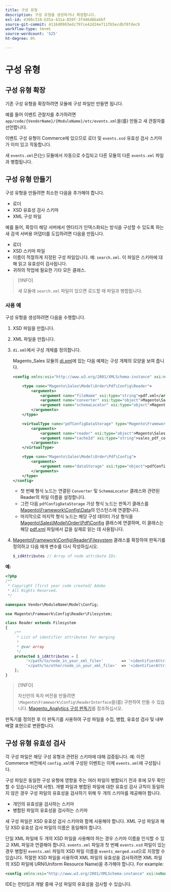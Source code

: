 ```yaml
---
title: 구성 유형
description: 구성 유형을 생성하거나 확장합니다.
exl-id: 4390c310-b35a-431a-859f-3fd46d8ba6bf
source-git-commit: 4116d0983edc797ce42d24e711fb5ecdbf8fdec9
workflow-type: tm+mt
source-wordcount: '525'
ht-degree: 0%

---
```


# 구성 유형

## 구성 유형 확장

기존 구성 유형을 확장하려면 모듈에 구성 파일만 만들면 됩니다.

예를 들어 이벤트 관찰자를 추가하려면 `app/code/{VendorName}/{ModuleName}/etc/events.xml`을(를) 만들고 새 관찰자를 선언합니다.

이벤트 구성 유형이 Commerce에 있으므로 로더 및 `events.xsd` 유효성 검사 스키마가 이미 있고 작동합니다.

새 `events.xml`은(는) 모듈에서 자동으로 수집되고 다른 모듈의 다른 `events.xml` 파일과 병합됩니다.

## 구성 유형 만들기

구성 유형을 만들려면 최소한 다음을 추가해야 합니다.

- 로더
- XSD 유효성 검사 스키마
- XML 구성 파일

예를 들어, 확장이 해당 서버에서 엔티티가 인덱스화되는 방식을 구성할 수 있도록 하는 새 검색 서버용 어댑터를 도입하려면 다음을 만듭니다.

- 로더
- XSD 스키마 파일
- 이름이 적절하게 지정된 구성 파일입니다. 예: `search.xml`. 이 파일은 스키마에 대해 읽고 유효성이 검사됩니다.
- 귀하의 작업에 필요한 기타 모든 클래스.

>[!INFO]
>
>새 모듈에 `search.xml` 파일이 있으면 로드할 때 파일과 병합됩니다.

### 사용 예

구성 유형을 생성하려면 다음을 수행합니다.

1. XSD 파일을 만듭니다.
1. XML 파일을 만듭니다.
1. `di.xml`에서 구성 개체를 정의합니다.

   Magento_Sales 모듈의 [di.xml](https://github.com/magento/magento2/blob/2.4/app/code/Magento/Sales/etc/di.xml)에 있는 다음 예제는 구성 개체의 모양을 보여 줍니다.

   ```xml
   <config xmlns:xsi="http://www.w3.org/2001/XMLSchema-instance" xsi:noNamespaceSchemaLocation="urn:magento:framework:ObjectManager/etc/config.xsd">
   
       <type name="Magento\Sales\Model\Order\Pdf\Config\Reader">
           <arguments>
               <argument name="fileName" xsi:type="string">pdf.xml</argument>
               <argument name="converter" xsi:type="object">Magento\Sales\Model\Order\Pdf\Config\Converter</argument>
               <argument name="schemaLocator" xsi:type="object">Magento\Sales\Model\Order\Pdf\Config\SchemaLocator</argument>
           </arguments>
       </type>
   
       <virtualType name="pdfConfigDataStorage" type="Magento\Framework\Config\Data">
           <arguments>
               <argument name="reader" xsi:type="object">Magento\Sales\Model\Order\Pdf\Config\Reader</argument>
               <argument name="cacheId" xsi:type="string">sales_pdf_config</argument>
           </arguments>
       </virtualType>
   
       <type name="Magento\Sales\Model\Order\Pdf\Config">
           <arguments>
               <argument name="dataStorage" xsi:type="object">pdfConfigDataStorage</argument>
           </arguments>
       </type>
   </config>
   ```

   - 첫 번째 형식 노드는 연결된 `Converter` 및 `SchemaLocator` 클래스와 관련된 Reader의 파일 이름을 설정합니다.
   - 그런 다음 `pdfConfigDataStorage` 가상 형식 노드는 판독기 클래스를 [Magento\Framework\Config\Data](https://github.com/magento/magento2/blob/2.4/lib/internal/Magento/Framework/Config/Data.php)의 인스턴스에 연결합니다.
   - 마지막으로 마지막 형식 노드는 해당 구성 데이터 가상 형식을 [Magento\Sales\Model\Order\Pdf\Config](https://github.com/magento/magento2/blob/2.4/app/code/Magento/Sales/Model/Order/Pdf/Config.php) 클래스에 연결하며, 이 클래스는 해당 [pdf.xml](https://github.com/magento/magento2/blob/2.4/app/code/Magento/Sales/etc/pdf.xml) 파일에서 값을 실제로 읽는 데 사용됩니다.

1. [Magento\Framework\Config\Reader\Filesystem](https://github.com/magento/magento2/blob/2.4/lib/internal/Magento/Framework/Config/Reader/Filesystem.php) 클래스를 확장하여 판독기를 정의하고 다음 매개 변수를 다시 작성하십시오.

   ```php
   $_idAttributes // Array of node attribute IDs.
   ```

**예:**

```php
<?php
/**
 * Copyright [first year code created] Adobe
 * All Rights Reserved.
 */

namespace Vendor\ModuleName\Model\Config;

use Magento\Framework\Config\Reader\Filesystem;

class Reader extends Filesystem
{
    /**
     * List of identifier attributes for merging
     *
     * @var array
     */
    protected $_idAttributes = [
         '</path/to/node_in_your_xml_file>'        => '<identifierAttributeName>',
         '</path/to/other/node_in_your_xml_file>'  => '<identifierAttributeName>',
    ];
}
```

>[!INFO]
>
>자신만의 독자 버전을 만들려면 `\Magento\Framework\Config\ReaderInterface`을(를) 구현하여 만들 수 있습니다. [Magento_Analytics 구성 판독기](https://github.com/magento/magento2/blob/2.4/app/code/Magento/Analytics/ReportXml/Config/Reader.php)를 참조하십시오.

판독기를 정의한 후 이 판독기를 사용하여 구성 파일을 수집, 병합, 유효성 검사 및 내부 배열 표현으로 변환합니다.

## 구성 유형 유효성 검사

각 구성 파일은 해당 구성 유형과 관련된 스키마에 대해 검증됩니다. 예: 이전 Commerce 버전에서 `config.xml`에 구성된 이벤트는 이제 `events.xml`에 구성됩니다.

구성 파일은 동일한 구성 유형에 영향을 주는 여러 파일이 병합되기 전과 후에 모두 확인할 수 있습니다(선택 사항). 개별 파일과 병합된 파일에 대한 유효성 검사 규칙이 동일하지 않은 경우 구성 파일의 유효성을 검사하기 위해 두 개의 스키마를 제공해야 합니다.

- 개인의 유효성을 검사하는 스키마
- 병합된 파일의 유효성을 검사하는 스키마

새 구성 파일은 XSD 유효성 검사 스키마와 함께 사용해야 합니다. XML 구성 파일과 해당 XSD 유효성 검사 파일의 이름은 동일해야 합니다.

단일 XML 파일에 두 개의 XSD 파일을 사용해야 하는 경우 스키마 이름을 인식할 수 있고 XML 파일과 연결해야 합니다.
`events.xml` 파일과 첫 번째 `events.xsd` 파일이 있는 경우 병합된 `events.xml` 파일의 XSD 파일 이름을 `events_merged.xsd`으로 지정할 수 있습니다.
적절한 XSD 파일을 사용하여 XML 파일의 유효성을 검사하려면 XML 파일의 XSD 파일에 URN(Uniform Resource Name)을 추가해야 합니다. For example:

```xml
<config xmlns:xsi="http://www.w3.org/2001/XMLSchema-instance" xsi:noNamespaceSchemaLocation="urn:magento:framework:ObjectManager:etc/config.xsd">
```

IDE는 런타임과 개발 중에 구성 파일의 유효성을 검사할 수 있습니다.
